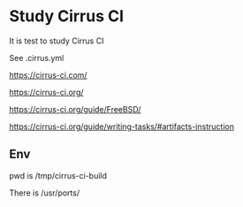 # Study Cirrus CI

It is test to study Cirrus CI

See .cirrus.yml

https://cirrus-ci.com/

https://cirrus-ci.org/

https://cirrus-ci.org/guide/FreeBSD/

https://cirrus-ci.org/guide/writing-tasks/#artifacts-instruction


## Env

pwd is /tmp/cirrus-ci-build

There is /usr/ports/ 
